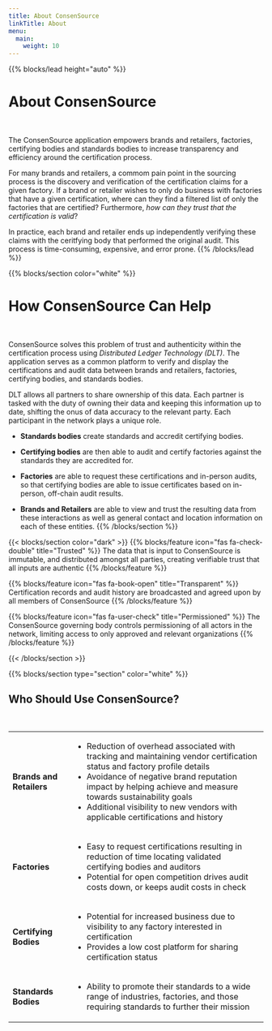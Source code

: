 ```yaml
---
title: About ConsenSource
linkTitle: About
menu:
  main:
    weight: 10
---
```


{{% blocks/lead  height="auto" %}}

# About ConsenSource

<br />

The ConsenSource application empowers brands and retailers, factories, certifying bodies and standards bodies to increase transparency and efficiency around the certification process.

For many brands and retailers, a commom pain point in the sourcing process is the discovery and verification of the certification claims for a given factory. If a brand or retailer wishes to only do business with factories that have a given certification, where can they find a filtered list of only the factories that are certified? Furthermore, _how can they trust that the certification is valid_?

In practice, each brand and retailer ends up independently verifying these claims with the ceritfying body that performed the original audit. This process is time-consuming, expensive, and error prone. 
{{% /blocks/lead %}}

{{% blocks/section color="white" %}}

# How ConsenSource Can Help

<br />

ConsenSource solves this problem of trust and authenticity within the certification process using _Distributed Ledger Technology (DLT)_. The application serves as a common platform to verify and display the certifications and audit data between brands and retailers, factories, certifying bodies, and standards bodies.

DLT allows all partners to share ownership of this data. Each partner is tasked with the duty of owning their data and keeping this information up to date, shifting the onus of data accuracy to the relevant party.
Each participant in the network plays a unique role. 

- **Standards bodies** create standards and accredit certifying bodies. 

- **Certifying bodies** are then able to audit and certify factories against the standards they are accredited for.

- **Factories** are able to request these certifications and in-person audits, so that certifying bodies are able to issue certificates based on in-person, off-chain audit results. 

- **Brands and Retailers** are able to view and trust the resulting data from these interactions as well as general contact and location information on each of these entities.
{{% /blocks/section %}}

{{< blocks/section color="dark" >}}
{{% blocks/feature icon="fas fa-check-double" title="Trusted" %}}
The data that is input to ConsenSource is immutable, and distributed amongst all parties, creating verifiable trust that all 
inputs are authentic
{{% /blocks/feature %}}

{{% blocks/feature icon="fas fa-book-open" title="Transparent" %}}
Certification records and audit history are broadcasted and agreed upon by all members of ConsenSource
{{% /blocks/feature %}}

{{% blocks/feature icon="fas fa-user-check" title="Permissioned" %}}
The ConsenSource governing body controls permissioning of all actors in the network, 
limiting access to only approved and relevant organizations
{{% /blocks/feature %}}


{{< /blocks/section >}}

{{% blocks/section type="section" color="white" %}}
## Who Should Use ConsenSource?

<br />

<table>
  <tr>
   <td><strong>Brands and Retailers</strong>
   </td>
   <td>
    <ul>
      <li>
        Reduction of overhead associated with tracking and maintaining vendor certification status and factory profile details
      </li>
      <li>
        Avoidance of negative brand reputation impact by helping achieve and measure towards sustainability goals
      </li>
      <li>
        Additional visibility to new vendors with applicable certifications and history
      </li>
    </ul> 
   </td>
  </tr>
  <tr>
   <td><strong>Factories</strong>
   </td>
   <td>
    <ul>
      <li>
        Easy to request certifications resulting in reduction of time locating validated certifying bodies and auditors
      </li>
      <li>
        Potential for open competition drives audit costs down, or keeps audit costs in check
      </li>
    </ul> 
   </td>
  </tr>
  <tr>
   <td><strong>Certifying Bodies</strong>
   </td>
   <td>
    <ul>
      <li>
        Potential for increased business due to visibility to any factory interested in certification
      </li>
      <li>
         Provides a low cost platform for sharing certification status
      </li>
    </ul> 
   </td>
  </tr>
  <tr>
   <td><strong>Standards Bodies</strong>
   </td>
   <td>
    <ul>
      <li>
        Ability to promote their standards to a wide range of industries, factories, and those requiring standards to further their mission
      </li>
    </ul> 
   </td>
  </tr> 
</table>



